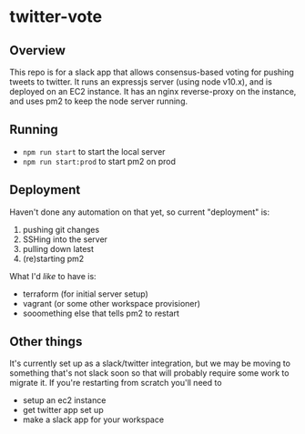 # twitter-vote

## Overview

This repo is for a slack app that allows consensus-based voting for pushing tweets
to twitter. It runs an expressjs server (using node v10.x), and is deployed on
an EC2 instance. It has an nginx reverse-proxy on the instance, and uses pm2 to
keep the node server running.

## Running

 - `npm run start` to start the local server
 - `npm run start:prod` to start pm2 on prod

## Deployment

Haven't done any automation on that yet, so current "deployment" is:

1. pushing git changes
2. SSHing into the server
3. pulling down latest
4. (re)starting pm2

What I'd _like_ to have is:
 - terraform (for initial server setup)
 - vagrant (or some other workspace provisioner)
 - sooomething else that tells pm2 to restart

## Other things

It's currently set up as a slack/twitter integration, but we may be moving to
something that's not slack soon so that will probably require some work to migrate
it. If you're restarting from scratch you'll need to
 - setup an ec2 instance
 - get twitter app set up
 - make a slack app for your workspace

